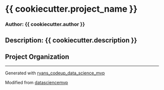 # {{ cookiecutter.project_name }}

### Author: {{ cookiecutter.author }}

## Description: {{ cookiecutter.description }}

## Project Organization
---
Generated with [ryans_codeup_data_science_mvp](https://github.com/RyanMcCall/ryans_codeup_data_science_mvp)

Modified from [datasciencemvp](https://github.com/cliffclive/datasciencemvp/)